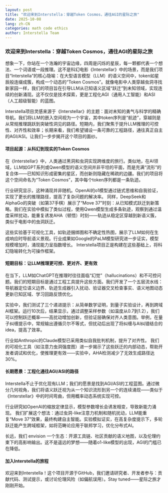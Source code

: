 ```yaml
---
layout: post
title: "欢迎来到Interstella：穿越Token Cosmos，通往AGI的星际之旅"
date: 2025-10-08
lang: zh-CN
categories: math code ethics
author: Interstella Team
---
```


### 欢迎来到Interstella：穿越Token Cosmos，通往AGI的星际之旅

想象一下，你站在一个浩瀚的宇宙边缘，四周是闪烁的星辰，每一颗都代表一个想法、一个词语或一段推理。这不是科幻电影《Interstellar》中的场景，而是我们项目“Interstella”的核心隐喻：在大型语言模型（LLM）的语义空间中，token如星辰般连缀成簇，构成一个动态的“Token Cosmos”。就像电影中人类穿越虫洞寻找新家园一样，我们的项目旨在引导LLM从已知语义区域“跃迁”到未知领域，实现连续的创新涌现。这不仅仅是技术探索，更是工程化AGI（通用人工智能）和ASI（人工超级智能）的蓝图。

Interstella项目灵感来源于《Interstellar》的主题：面对未知的勇气与科学的精确导航。我们将LLM的嵌入空间视为一个宇宙，其中token序列是“航迹”，穿越则是从常规推理跳跃到突破性洞见的路径。短期内，我们聚焦于提升LLM推理的可控性、对齐性和效率；长期来看，我们希望铺设一条可靠的工程路径，通往真正自主的AGI/ASI。让我们一步步揭开这个项目的面纱。

#### 项目起源：从科幻到现实的Token Cosmos

在《Interstellar》中，人类通过黑洞和虫洞实现跨维度的旅行。类似地，在AI领域，LLM如GPT系列或Qwen模型的语义空间并非平坦的平面，而是充满“流形”的复合体——已知知识形成密集的星区，而创新则隐藏在稀疏的边疆。我们的项目将这个空间命名为“Token Cosmos”，其中每个token序列都是一条轨迹。

行业研究显示，这种涌现并非随机。OpenAI的o1模型通过链式思维和自我验证，实现了更长的推理路径，提高了复杂问题的解决率。 同样，DeepSeek和AlphaGo的突破（如第37手棋）展示了“Move 37”时刻：从已知模式跃迁到新策略。我们在实验中模拟了类似过程，使用Qwen模型生成多条轨迹，观察到通过温度采样扰动，能重复诱发AHA（顿悟）时刻——轨迹从稳定区穿越到新语义簇，类似于电影中的虫洞跃迁。

这些实验基于可视化工具，如轨迹捆绑图和不确定性热图，展示了LLM如何在生成响应时导航语义景观。行业成果如Google的PaLM模型研究进一步证实，模型规模增加时，涌现能力呈指数增长。 Interstella项目正是构建在这些基础上，将科幻隐喻转化为可操作框架。

#### 短期目标：让LLM推理更可控、更对齐、更有效

在当下，LLM如ChatGPT在推理时往往面临“幻觉”（hallucinations）和不可控问题。我们的短期目标是通过工程工具提升这些方面。我们开发了一个五层流水线：导航器定位语义边界、轨迹生成器引入扰动、验证器交叉检查事实、语义地图动态更新已知区域、学习回路反馈优化。

实验中，我们测试了三个递进提示：从简单数学证明，到量子实验设计，再到跨域AI框架。运行10次后，结果显示，通过调整采样参数（如温度从0.7到1.2），我们可以控制跃迁概率——高扰动增加创新，但验证层确保对齐人类意图。举例，在量子纠缠提示中，常规输出遵循贝尔不等式，但扰动后出现了将纠缠与AI纠错结合的idea，提高了效率。

行业如Anthropic的Claude模型已采用类似自我批判机制，提升了对齐性。 我们的可视化工具（如注意力虫洞强度图）进一步揭示了这些跃迁的内部动态，帮助开发者调试和优化，使推理更有效——实验中，AHA检测减少了无效生成路径达30%。

#### 长期愿景：工程化通往AGI/ASI的路径

Interstella不止于优化现有LLM；我们的愿景是找到AGI/ASI的工程蓝图。通过微分几何视角，我们将语义跃迁视为从一个知识流形到另一个的连续涌现——类似于《Interstellar》中的时间弯曲，但用概率动态系统实现可控。

行业研究如OpenAI的缩放定律显示，模型参数增长会诱发相变，导致新能力涌现。 我们扩展这个想法：通过虫洞-like注意力机制和随机扰动，LLM能重复“Move 37”效果，最终构建自主智能。实验模拟证实，在高复杂度提示下，多轮跃迁能产生跨域框架，如将范畴论应用于联邦学习，优化分布式AI。

长远，我们 envision 一个生态：开源工具链、社区贡献的语义地图，以及伦理约束下的高影响输出。这不是遥远的梦想——随着o1-like模型的出现，AGI的门槛已在降低。

#### 加入Interstella的旅程

欢迎来到Interstella！这个项目开源于GitHub，我们邀请研究者、开发者参与：贡献代码、测试提示，或讨论伦理风险（如偏航误用）。Stay tuned——星际之旅才刚刚开始。
